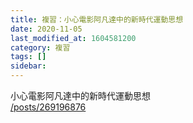 ```yaml
---
title: 複習：小心電影阿凡達中的新時代運動思想
date: 2020-11-05
last_modified_at: 1604581200
category: 複習
tags: []
sidebar: 
---
```


<p>小心電影阿凡達中的新時代運動思想<br/>
<a href="/posts/269196876" target="_blank">/posts/269196876</a></p>
<p> </p>
